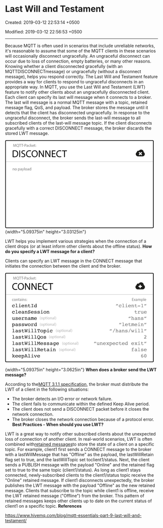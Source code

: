 # Last Will and Testament

Created: 2019-03-12 22:53:14 +0500

Modified: 2019-03-12 22:56:53 +0500

---

Because MQTT is often used in scenarios that include unreliable networks, it's reasonable to assume that some of the MQTT clients in these scenarios will occasionally disconnect ungracefully. An ungraceful disconnect can occur due to loss of connection, empty batteries, or many other reasons. Knowing whether a client disconnected gracefully (with an MQTTDISCONNECTmessage) or ungracefully (without a disconnect message), helps you respond correctly. The Last Will and Testament feature provides a way for clients to respond to ungraceful disconnects in an appropriate way.
In MQTT, you use the Last Will and Testament (LWT) feature to notify other clients about an ungracefully disconnected client. Each client can specify its last will message when it connects to a broker. The last will message is a normal MQTT message with a topic, retained message flag, QoS, and payload. The broker stores the message until it detects that the client has disconnected ungracefully. In response to the ungraceful disconnect, the broker sends the last-will message to all subscribed clients of the last-will message topic. If the client disconnects gracefully with a correct DISCONNECT message, the broker discards the stored LWT message.

![disconnect](media/Last-Will-and-Testament-image1.png){width="5.09375in" height="3.03125in"}

LWT helps you implement various strategies when the connection of a client drops (or at least inform other clients about the offline status).
**How do you specify a LWT message for a client?**

Clients can specify an LWT message in the CONNECT message that initiates the connection between the client and the broker.

![MQTT Connect message content](media/Last-Will-and-Testament-image2.png){width="5.09375in" height="3.0625in"}
**When does a broker send the LWT message?**

According to the[MQTT 3.1.1 specification](http://docs.oasis-open.org/mqtt/mqtt/v3.1.1/mqtt-v3.1.1.html), the broker must distribute the LWT of a client in the following situations:
-   The broker detects an I/O error or network failure.
-   The client fails to communicate within the defined Keep Alive period.
-   The client does not send a DISCONNECT packet before it closes the network connection.
-   The broker closes the network connection because of a protocol error.
**Best Practices - When should you use LWT?**

LWT is a great way to notify other subscribed clients about the unexpected loss of connection of another client. In real-world scenarios, LWT is often combined with[retained messages](https://www.hivemq.com/blog/mqtt-essentials-part-8-retained-messages/)to store the state of a client on a specific topic. For example, client1 first sends a CONNECT message to the broker with a lastWillMessage that has "Offline" as the payload, the lastWillRetain flag set to true, and the lastWillTopic set toclient1/status. Next, the client sends a PUBLISH message with the payload "Online" and the retained flag set to true to the same topic (client1/status). As long as client1 stays connected, newly-subscribed clients to the client1/status topic receive the "Online" retained message. If client1 disconnects unexpectedly, the broker publishes the LWT message with the payload "Offline" as the new retained message. Clients that subscribe to the topic while client1 is offline, receive the LWT retained message ("Offline") from the broker. This pattern of retained messages keeps other clients up to date on the current status of client1 on a specific topic.
**References**

<https://www.hivemq.com/blog/mqtt-essentials-part-9-last-will-and-testament/>